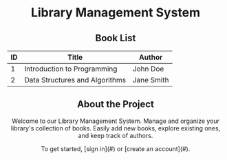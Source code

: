 <h1 align="center">Library Management System</h1>

<div align="center">
    <h2>Book List</h2>
    <table>
        <thead>
            <tr>
                <th>ID</th>
                <th>Title</th>
                <th>Author</th>
            </tr>
        </thead>
        <tbody>
            <tr>
                <td>1</td>
                <td>Introduction to Programming</td>
                <td>John Doe</td>
            </tr>
            <tr>
                <td>2</td>
                <td>Data Structures and Algorithms</td>
                <td>Jane Smith</td>
            </tr>
            <!-- Add more rows as needed -->
        </tbody>
    </table>
</div>

<div align="center">
    <h2>About the Project</h2>
    <p>
        Welcome to our Library Management System. Manage and organize your library's collection of books. Easily add new books, explore existing ones, and keep track of authors.
    </p>
    <p>
        To get started, [sign in](#) or [create an account](#).
    </p>
</div>
